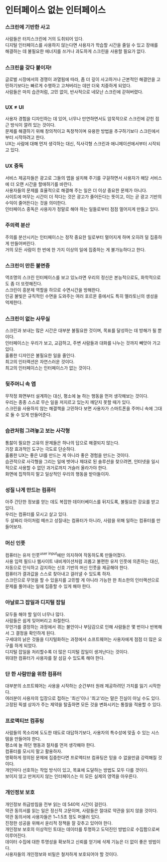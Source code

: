 # 인터페이스 없는 인터페이스

### 스크린에 기반한 사고
사람들은 터치스크린에 거의 도취되어 있다.  
디지털 인터페이스를 사용하지 않는다면 사용자가 학습할 시간을 줄일 수 있고 장애를 해결하는 데 불필요한 에너지를 쓰거나 과도하게 스크린을 사용할 필요가 없다.  

##

### 스크린을 갖다 붙이자!
글로벌 시장에서의 경쟁이 과열됨에 따라, 좀 더 깊이 사고하거나 근본적인 해결안을 고민하기보다는 빠르게 수행하고 고쳐버리는 데만 더욱 치중하게 되었다.  
사람들은 마치 습관처럼, 고민 없이, 반사적으로 네모난 스크린에 갇혀버렸다.  

##

### UX ≠ UI
사용자 경험을 디자인하는 데 있어, 너무나 만연하면서도 암묵적으로 스크린에 갇힌 접근 방식이 깔려 있는 것이다.  
문제를 해결하기 위해 창의적이고 독창적이며 유용한 방법을 추구하기보다 스크린에서부터 시작하려고 한다.  
UX는 사람에 대해 먼저 생각하는 대신, 직사각형 스크린과 애니메이션에서부터 시작되고 있다.  

##

### UX 중독
서비스 제공자들은 광고로 그들의 앱을 설치해 주기를 구걸하면서 사용자가 해당 서비스에 더 오랜 시간을 할애하기를 바란다.  
사용자들의 문제를 효율적으로 해결해 주는 일은 더 이상 중요한 문제가 아니다.  
사이트에 머무는 시간이 더 적다는 것은 광고가 줄어든다는 뜻이고, 이는 곧 광고 기반의 수익이 줄어든다는 것을 의미한다.  
인터페이스 중독은 사용자가 정말로 해야 하는 일들로부터 점점 멀어지게 만들고 있다.  

##

### 주의력 분산
주의를 분산시키는 인터페이스는 정작 중요한 일로부터 멀어지게 하며 오히려 덜 집중하게 만들어버린다.  
거의 모든 사람이 한 번에 한 가지 이상의 일에 집중하는 게 불가능하다고 한다.  

##

### 스크린이 만든 불면증
역조명의 스크린 인터페이스를 보고 있노라면 우리의 정신은 본능적으로도, 화학적으로도 좀 더 또렷해진다.  
스크린이 흥분제 역할을 하므로 수면시간을 방해한다.  
인공 불빛은 규칙적인 수면을 도와주는 여러 호르몬 중에서도 특히 멜라토닌의 생성을 억제한다.  

##

### 스크린이 없는 사무실
스크린과 보내는 많은 시간은 대부분 불필요한 것이며, 목표를 달성하는 데 방해가 될 뿐이다.  
인터페이스는 우리가 보고, 교감하고, 주변 사람들과 대화를 나누는 것까지 빼앗아 가고 있다.  
훌륭한 디자인은 불필요한 일을 줄인다.  
최고의 인터랙션은 자연스러운 것이다.  
최고의 인터페이스는 인터페이스가 없는 것이다.  

##

### 뒷주머니 속 앱
무작정 화면부터 설계하는 대신, 평소에 늘 하는 행동을 먼저 생각해보는 것이다.  
우리는 종종 스스로 무슨 일을 저지르고 있는지 깨닫지 못할 때가 있다.  
스크린을 사용하지 않는 해결책을 고민하다 보면 사용자가 스마트폰을 주머니 속에 그대로 둘 수 있게 만들어준다.  

##

### 습관처럼 그려놓고 보는 사각형
통찷이 필요한 고유의 문제들은 하나의 답으로 해결되지 않는다.  
가장 효과적인 도구는 극도로 단순하다.  
훌륭한 UX는 좋은 UI를 만드는 게 아니라 좋은 경험을 만드는 것이다.  
습관적으로 사각형을 그리는 일에 벗어나 제대로 된 솔루션을 찾으려면, 인터넷을 일시적으로 사용할 수 없던 과거로까지 거슬러 올라가야 한다.  
화면에 집착하지 말고 일상적인 우리의 행동을 받아들이자.  

## 

### 성질 나게 만드는 컴퓨터
아주 간단한 정보를 얻는 데도 복잡한 데이터베이스를 뒤지도록, 불필요한 강요를 받고 있다.  
우리는 컴퓨터를 모시고 살고 있다.  
두 살짜리 아이처럼 떼쓰고 성질내는 컴퓨터가 아니라, 사람을 위해 일하는 컴퓨터를 만들어보자.  

##

### 머신 인풋
컴퓨터는 유저 인풋<sup>user input</sup>에만 의지하여 작동하도록 만들어졌다.  
사용 입력 필드나 웹사이트 내비게이션처럼 괴롭고 불편한 유저 인풋에 의존하는 대신, 자동으로 인식하고 감지하는 신호 기반의 머신 인풋을 제공해야 한다.  
컴퓨터가 결과값을 스스로 찾아내고 걸러낼 수 있도록 하자.  
스크린으로 무엇을 할 수 있을지를 고민할 게 아니라 가능한 한 최소한의 인터랙션으로 문제를 풀어내는 일에 집중할 수 있게 해야 한다.  

##

### 아날로그 잡일과 디지털 잡일
모두들 해야 할 일이 너무나 많다.  
사람들은 쉽게 잊어버리고 좌절한다.  
무언가를 결정하는 과정에서 겪는 불안이나 부담감으로 인해 사람들은 몇 번이나 반복해서 그 결정을 확인하게 된다.  
구세대의 낡은 것들을 디지털화하는 과정에서 소프트웨어는 사용자에게 점점 더 많은 요구를 하게 되었다.  
디지털 잡일을 처리할수록 더 많은 디지털 잡일이 생겨난다는 것이다.  
위대한 컴퓨터가 사용자를 잘 섬길 수 있도록 해야 한다.  

##

### 단 한 사람만을 위한 컴퓨터
대부분의 소프트웨어는 사용을 시작하는 순간부터 원래 제공하려던 가치를 잃기 시작한다.  
여러분이 사용자의 입장으로 접하는 '최신'이나 '최고'라는 말은 진실이 아닐 수도 있다.  
고정된 픽셀 상자가 주는 제약을 탈출하면 모든 것을 변화시키는 통찰을 적용할 수 있다.  

##

### 프로액티브 컴퓨팅
사람들의 목소리에 도도한 태도로 대답하기보다, 사용자의 특수성에 맞출 수 있는 시스템을 만들어야 한다.  
평소에 늘 하던 행동과 절차를 먼저 생각해야 한다.  
컴퓨터를 모시지 말고 활용하자.  
명확하게 정의된 문제에 집중한다면 프로액티브 컴퓨팅은 믿을 수 없을만큼 강력해질 것이다.  
개인마다 선호하는 작업 방식이 있고, 목표에 도달하는 방법도 모두 다를 것이다.  
보이지 않고 만져지지 않는 인터페이스는 이 모든 실제의 영역을 아우른다.  

##

### 개인정보 보호
개인정보 취급방침을 전부 읽는 데 540억 시간이 걸린다.  
약관 동의서를 읽는 일은 정신적 고문이며, 사람들은 절대로 약관을 읽지 않을 것이다.  
약관 동의서에 사용자들은 1~1.5초 정도 머물러 있다.  
진정한 성공을 위해서 윤리적 정책을 잘 갖추고 있어야 한다.  
개인정보 보호의 이상적인 토대는 데이터를 투명하고 도덕진인 방법으로 수집함으로써 이루어진다.  
데이터 수집에 대한 투명성을 확보하고 신뢰를 얻기에 삭제 기능은 더 없이 좋은 방법이다.  
사용자들의 개인정보와 비밀은 철저하게 보호되어야 할 것이다.  

##

